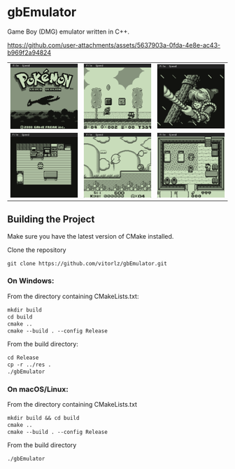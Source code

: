 # gbEmulator
Game Boy (DMG) emulator written in C++.


https://github.com/user-attachments/assets/5637903a-0fda-4e8e-ac43-b969f2a94824

<table>
  <tr>
    <td><img src="gbEmulator/res/screenshots/pokemonsilver.png" width="200"></td>
    <td><img src="gbEmulator/res/screenshots/marioland.png" width="200"></td>
    <td><img src="gbEmulator/res/screenshots/zelda.png" width="200"></td>
  </tr>
  <tr>
    <td><img src="gbEmulator/res/screenshots/pokemonsilver2.png" width="200"></td>
    <td><img src="gbEmulator/res/screenshots/kirby.png" width="200"></td>
    <td><img src="gbEmulator/res/screenshots/zelda2.png" width="200"></td>
  </tr>
</table>

## Building the Project

Make sure you have the latest version of CMake installed.

Clone the repository
```
git clone https://github.com/vitorlz/gbEmulator.git
```
### On Windows:
From the directory containing CMakeLists.txt:
```
mkdir build
cd build
cmake ..
cmake --build . --config Release
```
From the build directory:
```
cd Release
cp -r ../res .
./gbEmulator
```
### On macOS/Linux:
From the directory containing CMakeLists.txt
```
mkdir build && cd build
cmake ..
cmake --build . --config Release
```
From the build directory
```
./gbEmulator
```



